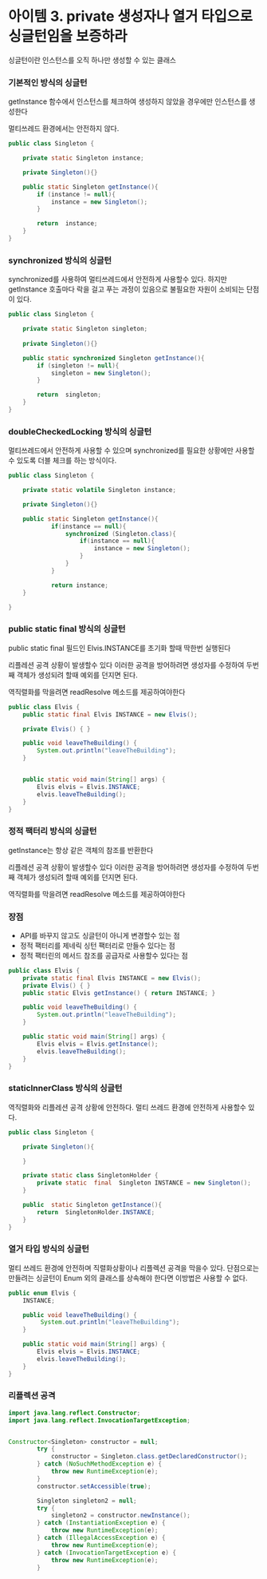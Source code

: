 # 아이템 3. private 생성자나 열거 타입으로 싱글턴임을 보증하라

싱글턴이란 인스턴스를 오직 하나만 생성할 수 있는 클래스


### 기본적인 방식의 싱글턴
getInstance 함수에서 인스턴스를 체크하여 생성하지 않았을 경우에만 인스턴스를 생성한다
   
멀티쓰레드 환경에서는 안전하지 않다.

```java 
public class Singleton {

    private static Singleton instance;

    private Singleton(){}

    public static Singleton getInstance(){
        if (instance != null){
            instance = new Singleton();
        }

        return  instance;
    }
}
```

### synchronized 방식의 싱글턴
synchronized를 사용하여 멀티쓰레드에서 안전하게 사용할수 있다. 
하지만 getInstance 호출마다 락을 걸고 푸는 과정이 있음으로 불필요한 자원이 소비되는 단점이 있다.


```java 
public class Singleton {

    private static Singleton singleton;
    
    private Singleton(){}

    public static synchronized Singleton getInstance(){
        if (singleton != null){
            singleton = new Singleton();
        }

        return  singleton;
    }
}
```

### doubleCheckedLocking 방식의 싱글턴
멀티쓰레드에서 안전하게 사용할 수 있으며 synchronized를 필요한 상황에만 사용할수 있도록 더블 체크를 하는 방식이다.

```java
public class Singleton {

    private static volatile Singleton instance;

    private Singleton(){}

    public static Singleton getInstance(){
            if(instance == null){
                synchronized (Singleton.class){
                    if(instance == null){
                        instance = new Singleton();
                    }
                }
            }

            return instance;
    }

}

```

### public static final 방식의 싱글턴
public static final 필드인 Elvis.INSTANCE를 초기화 할때 딱한번 실행된다

리플레션 공격 상황이 발생할수 있다 이러한 공격을 방어하려면 생성자를 수정하여 두번째 객체가 생성되려 할때 예외를 던지면 된다.

역직렬화를 막을려면 readResolve 메소드를 제공하여야한다


```java 
public class Elvis {
    public static final Elvis INSTANCE = new Elvis();

    private Elvis() { }

    public void leaveTheBuilding() {
        System.out.println("leaveTheBuilding");
    }


    public static void main(String[] args) {
        Elvis elvis = Elvis.INSTANCE;
        elvis.leaveTheBuilding();
    }
}

```

### 정적 팩터리 방식의 싱글턴
getInstance는 항상 같은 객체의 참조를 반환한다

리플레션 공격 상황이 발생할수 있다 이러한 공격을 방어하려면 생성자를 수정하여 두번째 객체가 생성되려 할때 예외를 던지면 된다.

역직렬화를 막을려면 readResolve 메소드를 제공하여야한다 

### 장점
* API를 바꾸지 않고도 싱글턴이 아니게 변경할수 있는 점
* 정적 팩터리를 제네릭 싱턴 팩터리로 만들수 있다는 점 
* 정적 팩터린의 메서드 참조를 공급자로 사용할수 있다는 점

```java 
public class Elvis {
    private static final Elvis INSTANCE = new Elvis();
    private Elvis() { }
    public static Elvis getInstance() { return INSTANCE; }

    public void leaveTheBuilding() {
        System.out.println("leaveTheBuilding");
    }

    public static void main(String[] args) {
        Elvis elvis = Elvis.getInstance();
        elvis.leaveTheBuilding();
    }
}

```

### staticInnerClass 방식의 싱글턴
역직렬화와 리플레션 공격 상황에 안전하다.
멀티 쓰레드 환경에 안전하게 사용할수 있다.

```java
public class Singleton {

    private Singleton(){

    }

    private static class SingletonHolder {
        private static  final  Singleton INSTANCE = new Singleton();
    }

    public  static Singleton getInstance(){
        return  SingletonHolder.INSTANCE;
    }
}
```

### 열거 타입 방식의 싱글턴
멀티 쓰레드 환경에 안전하며 직렬화상황이나 리플렉션 공격을 막을수 있다.
단점으로는 만들려는 싱글턴이 Enum 외의 클래스를 상속해야 한다면 이방법은 사용할 수 없다.

```java 
public enum Elvis {
    INSTANCE;

    public void leaveTheBuilding() {
         System.out.println("leaveTheBuilding");
    }

    public static void main(String[] args) {
        Elvis elvis = Elvis.INSTANCE;
        elvis.leaveTheBuilding();
    }
}
```

### 리플렉션 공격

```java
import java.lang.reflect.Constructor;
import java.lang.reflect.InvocationTargetException;


Constructor<Singleton> constructor = null;
        try {
            constructor = Singleton.class.getDeclaredConstructor();
        } catch (NoSuchMethodException e) {
            throw new RuntimeException(e);
        }
        constructor.setAccessible(true);

        Singleton singleton2 = null;
        try {
            singleton2 = constructor.newInstance();
        } catch (InstantiationException e) {
            throw new RuntimeException(e);
        } catch (IllegalAccessException e) {
            throw new RuntimeException(e);
        } catch (InvocationTargetException e) {
            throw new RuntimeException(e);
        }
```


